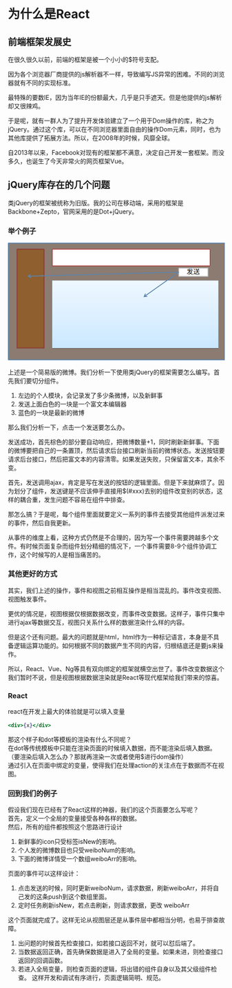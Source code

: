 # 为什么是React

## 前端框架发展史

在很久很久以前，前端的框架是被一个小小的$符号支配。

因为各个浏览器厂商提供的js解析器不一样，导致编写JS异常的困难。不同的浏览器就有不同的实现标准。

最特殊的要数IE，因为当年IE的份额最大，几乎是只手遮天。但是他提供的js解析却又很辣鸡。

于是呢，就有一群人为了提升开发体验建立了一个用于Dom操作的库，称之为jQuery。通过这个库，可以在不同浏览器里面自由的操作Dom元素，同时，也为其他库提供了拓展方法。所以，在2008年的时候，风靡全球。

自2013年以来，Facebook对现有的框架都不满意，决定自己开发一套框架。而没多久，也诞生了今天非常火的网页框架Vue。

## jQuery库存在的几个问题

类jQuery的框架被统称为旧版。我的公司在移动端，采用的框架是Backbone+Zepto，官网采用的是Dot+jQuery。

### 举个例子

![](/assets/import.png)

上述是一个简易版的微博。我们分析一下使用类jQuery的框架需要怎么编写。首先我们要切分组件。

1. 左边的个人模块，会记录发了多少条微博，以及新鲜事
2. 发送上面白色的一块是一个富文本编辑器
3. 蓝色的一块是最新的微博

那么我们分析一下，点击一个发送要怎么办。

发送成功，首先棕色的部分要自动响应，把微博数量+1，同时刷新新鲜事。下面的微博要把自己的一条置顶，然后请求后台接口刷新当前的微博状态。发送按钮要请求后台接口，然后把富文本的内容清零。如果发送失败，只保留富文本，其余不变。

首先，发送调用ajax，肯定是写在发送的按钮的逻辑里面。但是下来就麻烦了。因为划分了组件，发送键是不应该伸手直接用$\(\#xxx\)去别的组件改变别的状态，这样的耦合重，发生问题不容易在组件中排查。

那怎么搞？于是呢，每个组件里面就要定义一系列的事件去接受其他组件派发过来的事件，然后自我更新。

从事件的维度上看，这种方式仍然是不合理的，因为写一个事件需要跨越多个文件。有时候页面复杂而组件划分精细的情况下，一个事件需要8-9个组件协调工作，这个时候写的人是相当痛苦的。

### 其他更好的方式

其实，我们上述的操作，事件和视图之前相互操作是相当混乱的。事件改变视图、视图触发事件。

更优的情况是，视图根据仅根据数据改变，而事件改变数据。这样子，事件只集中进行ajax等数据交互，视图只关系什么样的数据渲染什么样的内容。

但是这个还有问题。最大的问题就是html，html作为一种标记语言，本身是不具备逻辑运算功能的。如何根据不同的数据产生不同的内容，归根结底还是要js来操作。

所以，React、Vue、Ng等具有双向绑定的框架就横空出世了。事件改变数据这个我们暂时不说，但是视图根据数据渲染就是React等现代框架给我们带来的惊喜。

### React

react在开发上最大的体验就是可以填入变量

```jsx
<div>{x}</div>
```

那这个样子和dot等模板的渲染有什么不同呢？  
在dot等传统模板中只能在渲染页面的时候填入数据，而不能渲染后填入数据。（要渲染后填入怎么办？那就再渲染一次或者使用$进行dom操作）  
通过引入在页面中绑定的变量，使得我们在处理action的关注点在于数据而不在视图。

### 回到我们的例子

假设我们现在已经有了React这样的神器，我们的这个页面要怎么写呢？  
首先，定义一个全局的变量接受各种各样的数据。  
然后，所有的组件都按照这个思路进行设计  
1. 新鲜事的icon只受标签isNew的影响。
2. 个人发的微博数目也只受weiboNum的影响。
3. 下面的微博详情受一个数组weiboArr的影响。

页面的事件可以这样设计：
1. 点击发送的时候，同时更新weiboNum，请求数据，刷新weiboArr，并将自己发的这条push到这个数组里面。
2. 定时任务刷新isNew，若点击刷新，则请求数据，更改 weiboArr

这个页面就完成了。这样无论从视图层还是从事件层中都相当分明，也易于排查故障。
1. 出问题的时候首先检查接口，如若接口返回不对，就可以怼后端了。
2. 当数据返回正确，首先确保数据是进入了全局的变量。如果未进，则检查接口返回的回调函数。
3. 若进入全局变量，则检查页面的逻辑，将出错的组件自身以及其父级组件检查。
这样开发和调试有序进行，页面逻辑简明、规范。

